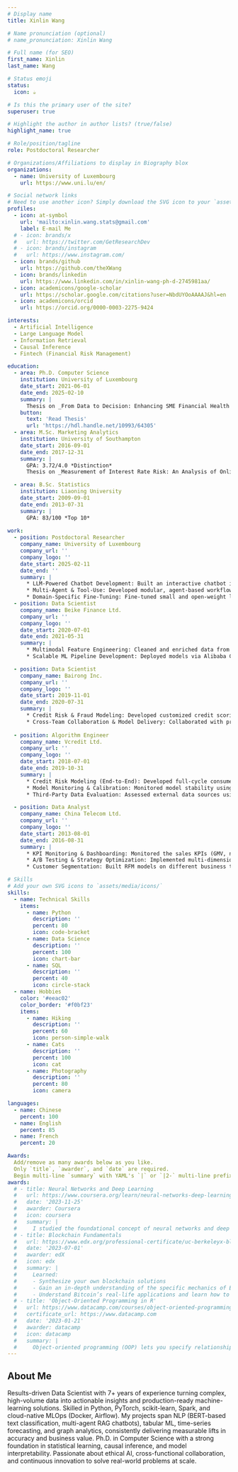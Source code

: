 ```yaml
---
# Display name
title: Xinlin Wang

# Name pronunciation (optional)
# name_pronunciation: Xinlin Wang

# Full name (for SEO)
first_name: Xinlin
last_name: Wang

# Status emoji
status:
  icon: ☕️

# Is this the primary user of the site?
superuser: true

# Highlight the author in author lists? (true/false)
highlight_name: true

# Role/position/tagline
role: Postdoctoral Researcher

# Organizations/Affiliations to display in Biography blox
organizations:
  - name: University of Luxembourg
    url: https://www.uni.lu/en/

# Social network links
# Need to use another icon? Simply download the SVG icon to your `assets/media/icons/` folder.
profiles:
  - icon: at-symbol
    url: 'mailto:xinlin.wang.stats@gmail.com'
    label: E-mail Me
  # - icon: brands/x
  #   url: https://twitter.com/GetResearchDev
  # - icon: brands/instagram
  #   url: https://www.instagram.com/
  - icon: brands/github
    url: https://github.com/theXWang
  - icon: brands/linkedin
    url: https://www.linkedin.com/in/xinlin-wang-ph-d-2745981aa/
  - icon: academicons/google-scholar
    url: https://scholar.google.com/citations?user=NbdUYOoAAAAJ&hl=en
  - icon: academicons/orcid
    url: https://orcid.org/0000-0003-2275-9424

interests:
  - Artificial Intelligence
  - Large Language Model
  - Information Retrieval
  - Causal Inference
  - Fintech (Financial Risk Management)

education:
  - area: Ph.D. Computer Science
    institution: University of Luxembourg
    date_start: 2021-06-01
    date_end: 2025-02-10
    summary: |
      Thesis on _From Data to Decision: Enhancing SME Financial Health Prediction with Advanced Machine Learning Techniques_. Supervised by [Prof Mats Brorsson](https://https://www.uni.lu/snt-en/people/mats-hakan-brorsson/).
    button:
      text: 'Read Thesis'
      url: 'https://hdl.handle.net/10993/64305'
  - area: M.Sc. Marketing Analytics
    institution: University of Southampton
    date_start: 2016-09-01
    date_end: 2017-12-31
    summary: |
      GPA: 3.72/4.0 *Distinction*
      Thesis on _Measurement of Interest Rate Risk: An Analysis of Online P2P Lending Market in China_

  - area: B.Sc. Statistics
    institution: Liaoning University
    date_start: 2009-09-01
    date_end: 2013-07-31
    summary: |
      GPA: 83/100 *Top 10*
      
work:
  - position: Postdoctoral Researcher
    company_name: University of Luxembourg
    company_url: ''
    company_logo: ''
    date_start: 2025-02-11
    date_end: ''
    summary: |
      * LLM-Powered Chatbot Development: Built an interactive chatbot interface using Streamlit, supporting multiple LLM backends (e.g., GPT, Mistral, LLaMA, Qwen, Deepseek) with a custom RAG pipeline for querying and summarizing financial documents uploaded by users.
      * Multi-Agent & Tool-Use: Developed modular, agent-based workflows incorporating on-demand tool-calling for document parsing, query decomposition, retrieval planning, and answer synthesis. Used techniques such as function calling, react-style agents, and tool embedding to enhance interpretability and task accuracy.
      * Domain-Specific Fine-Tuning: Fine-tuned small and open-weight language models on proprietary financial datasets to improve document understanding, numerical reasoning, and task alignment in credit risk and financial health applications.
  - position: Data Scientist
    company_name: Beike Finance Ltd.
    company_url: ''
    company_logo: ''
    date_start: 2020-07-01
    date_end: 2021-05-31
    summary: |
      * Multimodal Feature Engineering: Cleaned and enriched data from structured data and unstructured text including property listings, user clickstreams, and customer reviews. Extracted semantic features from loan applications and collateral descriptions using pre-trained BERT, significantly boosting model signal quality for credit risk assessment.
      * Scalable ML Pipeline Development: Deployed models via Alibaba Cloud, designing and maintaining Airflow DAGs to automate end-to-end workflows — from data extraction and feature generation to model inference and monitoring. Iterated to achieve 0.87 AUC in production and implemented automated retraining triggers based on PSI and AUC thresholds.

  - position: Data Scientist
    company_name: Bairong Inc.
    company_url: ''
    company_logo: ''
    date_start: 2019-11-01
    date_end: 2020-07-31
    summary: |
      * Credit Risk & Fraud Modeling: Developed customized credit scoring models for financial clients using advanced models (logistic regression, LightGBM and DNN), tailored to diverse datasets including transaction records, telecom logs, and utility bills. Researched and applied anomaly detection techniques including unsupervised (Isolation Forest) and semi-supervised (PU learning) algorithms to improve fraud detection performance, resulting in a 25% lift in recall on historical fraud events.
      * Cross-Team Collaboration & Model Delivery: Collaborated with product, engineering, and client teams to align model pipelines with deployment infrastructure (batch scoring, APIs, scorecards). Took ownership of data extraction, feature engineering, and result formatting; delivered clear technical documentation and model outputs, and explained model behaviors to both technical and non-technical stakeholders using SHAP and intuitive visualizations. 
      
  - position: Algorithm Engineer
    company_name: Vcredit Ltd.
    company_url: ''
    company_logo: ''
    date_start: 2018-07-01
    date_end: 2019-10-31
    summary: |
      * Credit Risk Modeling (End-to-End): Developed full-cycle consumer credit risk scoring models using Python (scikit-learn, LightGBM, XGBoost), covering data preprocessing (PySpark, Hive), feature engineering (SMOTE for imbalanced data), hyperparameter tuning (Grid Search, Bayesian Optimization), performance validation (cross-validation, KS, AUC), and model deployment (Docker).
      * Model Monitoring & Calibration: Monitored model stability using drift metrics (PSI, KS, AUC) and recalibrated as needed to maintain performance and compliance with risk governance standards.
      * Third-Party Data Evaluation: Assessed external data sources using SHAP values and permutation importance to measure predictive uplift; integrated selected features into risk pipelines, enhancing AUC and KS (customize with exact metrics if available).    

  - position: Data Analyst
    company_name: China Telecom Ltd.
    company_url: ''
    company_logo: ''
    date_start: 2013-08-01
    date_end: 2016-08-31
    summary: |
      * KPI Monitoring & Dashboarding: Monitored the sales KPIs (GMV, new-subscriber growth, churn rate etc.) from Oracle database on 3 million users; built automated daily, weekly, and monthly reports using SQL, Power BI, and Excel VBA to support decision-making.
      * A/B Testing & Strategy Optimization: Implemented multi-dimensional analysis (cost, conversion, ROI) across different distributors to identify high-performing partners; designed and implemented A/B tests to optimize marketing spend and resource allocation, resulting in a 7% lift in new user acquisition.
      * Customer Segmentation: Built RFM models on different business to segment customers to identify high-value and at-risk users, and uncovering preferences to guide targeted marketing. 

# Skills
# Add your own SVG icons to `assets/media/icons/`
skills:
  - name: Technical Skills
    items:
      - name: Python
        description: ''
        percent: 80
        icon: code-bracket
      - name: Data Science
        description: ''
        percent: 100
        icon: chart-bar
      - name: SQL
        description: ''
        percent: 40
        icon: circle-stack
  - name: Hobbies
    color: '#eeac02'
    color_border: '#f0bf23'
    items:
      - name: Hiking
        description: ''
        percent: 60
        icon: person-simple-walk
      - name: Cats
        description: ''
        percent: 100
        icon: cat
      - name: Photography
        description: ''
        percent: 80
        icon: camera

languages:
  - name: Chinese
    percent: 100
  - name: English
    percent: 85
  - name: French
    percent: 20

Awards:
  Add/remove as many awards below as you like.
  Only `title`, `awarder`, and `date` are required.
  Begin multi-line `summary` with YAML's `|` or `|2-` multi-line prefix and indent 2 spaces below.
awards:
  # - title: Neural Networks and Deep Learning
  #   url: https://www.coursera.org/learn/neural-networks-deep-learning
  #   date: '2023-11-25'
  #   awarder: Coursera
  #   icon: coursera
  #   summary: |
  #     I studied the foundational concept of neural networks and deep learning. By the end, I was familiar with the significant technological trends driving the rise of deep learning; build, train, and apply fully connected deep neural networks; implement efficient (vectorized) neural networks; identify key parameters in a neural network’s architecture; and apply deep learning to your own applications.
  # - title: Blockchain Fundamentals
  #   url: https://www.edx.org/professional-certificate/uc-berkeleyx-blockchain-fundamentals
  #   date: '2023-07-01'
  #   awarder: edX
  #   icon: edx
  #   summary: |
  #     Learned:
  #     - Synthesize your own blockchain solutions
  #     - Gain an in-depth understanding of the specific mechanics of Bitcoin
  #     - Understand Bitcoin’s real-life applications and learn how to attack and destroy Bitcoin, Ethereum, smart contracts and Dapps, and alternatives to Bitcoin’s Proof-of-Work consensus algorithm
  # - title: 'Object-Oriented Programming in R'
  #   url: https://www.datacamp.com/courses/object-oriented-programming-with-s3-and-r6-in-r
  #   certificate_url: https://www.datacamp.com
  #   date: '2023-01-21'
  #   awarder: datacamp
  #   icon: datacamp
  #   summary: |
  #     Object-oriented programming (OOP) lets you specify relationships between functions and the objects that they can act on, helping you manage complexity in your code. This is an intermediate level course, providing an introduction to OOP, using the S3 and R6 systems. S3 is a great day-to-day R programming tool that simplifies some of the functions that you write. R6 is especially useful for industry-specific analyses, working with web APIs, and building GUIs.
---
```


## About Me

Results-driven Data Scientist with 7+ years of experience turning complex, high-volume data into actionable insights and production-ready machine-learning solutions. Skilled in Python, PyTorch, scikit-learn, Spark, and cloud-native MLOps (Docker, Airflow). My projects span NLP (BERT-based text classification, multi-agent RAG chatbots), tabular ML, time-series forecasting, and graph analytics, consistently delivering measurable lifts in accuracy and business value. Ph.D. in Computer Science with a strong foundation in statistical learning, causal inference, and model interpretability. Passionate about ethical AI, cross-functional collaboration, and continuous innovation to solve real-world problems at scale.
